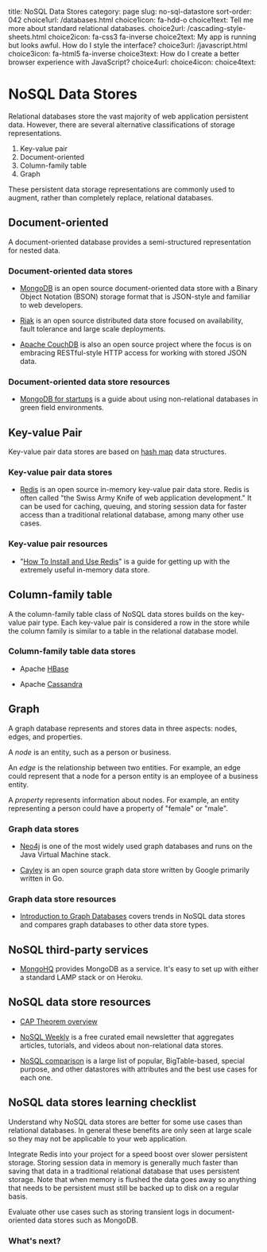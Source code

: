 title: NoSQL Data Stores
category: page
slug: no-sql-datastore
sort-order: 042
choice1url: /databases.html
choice1icon: fa-hdd-o
choice1text: Tell me more about standard relational databases.
choice2url: /cascading-style-sheets.html
choice2icon: fa-css3 fa-inverse
choice2text: My app is running but looks awful. How do I style the interface?
choice3url: /javascript.html
choice3icon: fa-html5 fa-inverse
choice3text: How do I create a better browser experience with JavaScript?
choice4url:
choice4icon:
choice4text:


# NoSQL Data Stores
Relational databases store the vast majority of web application 
persistent data. However, there are several alternative classifications of 
storage representations.

1. Key-value pair
2. Document-oriented
3. Column-family table
4. Graph

These persistent data storage representations are commonly used to augment,
rather than completely replace, relational databases.


## Document-oriented
A document-oriented database provides a semi-structured representation for
nested data. 


### Document-oriented data stores
* [MongoDB](http://www.mongodb.org/) is an open source document-oriented 
  data store with a Binary Object Notation (BSON) storage format that is 
  JSON-style and familiar to web developers.

* [Riak](http://basho.com/riak/) is an open source distributed data store
  focused on availability, fault tolerance and large scale deployments.

* [Apache CouchDB](http://couchdb.apache.org/) is also an open source project
  where the focus is on embracing RESTful-style HTTP access for working with 
  stored JSON data.

### Document-oriented data store resources
* [MongoDB for startups](http://www.optinidus.com/blogs/guide-to-mongodb-for-startups/) 
  is a guide about using non-relational databases in green field environments.


## Key-value Pair
Key-value pair data stores are based
on [hash map](http://en.wikipedia.org/wiki/Hash_table) data structures.


### Key-value pair data stores
* [Redis](http://redis.io/) is an open source in-memory key-value pair data 
  store. Redis is often called "the Swiss Army Knife of web application
  development." It can be used for caching, queuing, and storing session data 
  for faster access than a traditional relational database, among many other
  use cases.


### Key-value pair resources
* "[How To Install and Use Redis](https://www.digitalocean.com/community/tutorials/how-to-install-and-use-redis)"
  is a guide for getting up with the extremely useful in-memory data store.



## Column-family table
A the column-family table class of NoSQL data stores builds on the key-value
pair type. Each key-value pair is considered a row in the store while the
column family is similar to a table in the relational database model.


### Column-family table data stores
* Apache [HBase](https://hbase.apache.org/)

* Apache [Cassandra](http://cassandra.apache.org/)


## Graph
A graph database represents and stores data in three aspects: nodes, edges,
and properties. 

A *node* is an entity, such as a person or business. 

An *edge* is the relationship between two entities. For example, an 
edge could represent that a node for a person entity is an employee of a 
business entity. 

A *property* represents information about nodes. For example, an entity 
representing a person could have a property of "female" or "male".


### Graph data stores
* [Neo4j](http://www.neo4j.org/) is one of the most widely used graph 
  databases and runs on the Java Virtual Machine stack.

* [Cayley](https://github.com/google/cayley) is an open source graph data
  store written by Google primarily written in Go.


### Graph data store resources
* [Introduction to Graph Databases](http://www.slideshare.net/maxdemarzi/introduction-to-graph-databases-12735789)
  covers trends in NoSQL data stores and compares graph databases to other 
  data store types.


## NoSQL third-party services
* [MongoHQ](http://www.mongohq.com/home) provides MongoDB as a service. It's
  easy to set up with either a standard LAMP stack or on Heroku.


## NoSQL data store resources
* [CAP Theorem overview](http://natishalom.typepad.com/nati_shaloms_blog/2010/10/nocap.html)

* [NoSQL Weekly](http://www.nosqlweekly.com/) is a free curated email 
  newsletter that aggregates articles, tutorials, and videos about 
  non-relational data stores.

* [NoSQL comparison](http://kkovacs.eu/cassandra-vs-mongodb-vs-couchdb-vs-redis)
  is a large list of popular, BigTable-based, special purpose, and other
  datastores with attributes and the best use cases for each one.


## NoSQL data stores learning checklist
<i class="fa fa-check-square-o"></i>
Understand why NoSQL data stores are better for some use cases than relational
databases. In general these benefits are only seen at large scale so they may
not be applicable to your web application.

<i class="fa fa-check-square-o"></i>
Integrate Redis into your project for a speed boost over slower persistent 
storage. Storing session data in memory is generally much faster than saving
that data in a traditional relational database that uses persistent storage. 
Note that when memory is flushed the data goes away so anything that needs to
be persistent must still be backed up to disk on a regular basis.

<i class="fa fa-check-square-o"></i>
Evaluate other use cases such as storing transient logs in document-oriented
data stores such as MongoDB.


### What's next?
